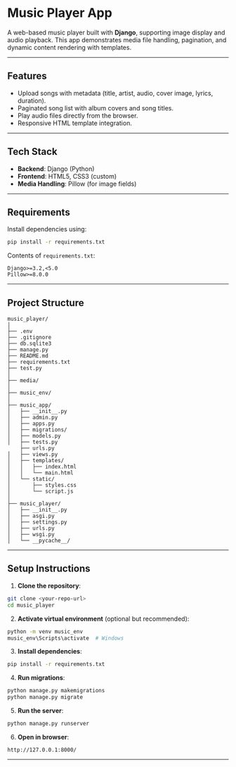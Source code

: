 # Music Player App

A web-based music player built with **Django**, supporting image display and audio playback. This app demonstrates media file handling, pagination, and dynamic content rendering with templates.

---

## Features

- Upload songs with metadata (title, artist, audio, cover image, lyrics, duration).
- Paginated song list with album covers and song titles.
- Play audio files directly from the browser.
- Responsive HTML template integration.

---

## Tech Stack

- **Backend**: Django (Python)
- **Frontend**: HTML5, CSS3 (custom)
- **Media Handling**: Pillow (for image fields)

---

## Requirements

Install dependencies using:

```bash
pip install -r requirements.txt
```

Contents of `requirements.txt`:
```
Django>=3.2,<5.0
Pillow>=8.0.0
```

---

## Project Structure

```
music_player/
│
├── .env
├── .gitignore
├── db.sqlite3
├── manage.py
├── README.md
├── requirements.txt
├── test.py                            
│
├── media/
│
├── music_env/
│
├── music_app/
│   ├── __init__.py
│   ├── admin.py
│   ├── apps.py
│   ├── migrations/
│   ├── models.py
│   ├── tests.py
    ├── urls.py
│   ├── views.py
│   ├── templates/
│   │   ├── index.html
│   │   └── main.html
│   └── static/
│       ├── styles.css
│       └── script.js
│
├── music_player/
│   ├── __init__.py
│   ├── asgi.py
│   ├── settings.py
│   ├── urls.py
│   ├── wsgi.py
│   └── __pycache__/
```

---

## Setup Instructions

1. **Clone the repository**:
```bash
git clone <your-repo-url>
cd music_player
```

2. **Activate virtual environment** (optional but recommended):
```bash
python -m venv music_env
music_env\Scripts\activate  # Windows
```

3. **Install dependencies**:
```bash
pip install -r requirements.txt
```

4. **Run migrations**:
```bash
python manage.py makemigrations
python manage.py migrate
```

5. **Run the server**:
```bash
python manage.py runserver
```

6. **Open in browser**:
```
http://127.0.0.1:8000/
```
---
